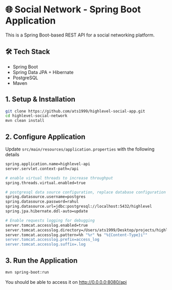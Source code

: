 # 🌐 Social Network - Spring Boot Application
This is a Spring Boot-based REST API for a social networking platform.

## 🛠️ Tech Stack
- Spring Boot
- Spring Data JPA + Hibernate
- PostgreSQL
- Maven

## 1. Setup & Installation
```bash
git clone https://github.com/ats1999/highlevel-social-app.git
cd highlevel-social-network
mvn clean install
```

## 2. Configure Application
Update `src/main/resources/application.properties` with the following details

```bash
spring.application.name=highlevel-api
server.servlet.context-path=/api

# enable virtual threads to increase throughput
spring.threads.virtual.enabled=true

# postgresql data source configuration, replace database configuration details with the actual details
spring.datasource.username=postgres
spring.datasource.password=rahul
spring.datasource.url=jdbc:postgresql://localhost:5432/highlevel
spring.jpa.hibernate.ddl-auto=update

# Enable requests logging for debugging
server.tomcat.accesslog.enabled=true
server.tomcat.accesslog.directory=/Users/ats1999/Desktop/projects/highlevel-social-network/logs
server.tomcat.accesslog.pattern=%h "%r" %s "%{Content-Type}i""
server.tomcat.accesslog.prefix=access_log
server.tomcat.accesslog.suffix=.log
```

## 3. Run the Application
```bash
mvn spring-boot:run
```

You should be able to access it on http://0.0.0.0:8080/api
